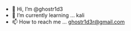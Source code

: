 - 👋 Hi, I’m @ghostr1d3
- 🌱 I’m currently learning ... kali
- 📫 How to reach me ... ghostr1d3r@gmail.com
